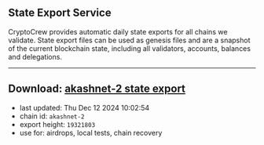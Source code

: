 ## State Export Service
CryptoCrew provides automatic daily state exports for all chains we validate. State export files can be used as genesis files and are a snapshot of the current blockchain state, including all validators, accounts, balances and delegations.

---
**Download: [akashnet-2 state export](https://dl-eu2.ccvalidators.com/SERVICE/akash/akashnet-2_export_19321803.json)**
---

- last updated: Thu Dec 12 2024 10:02:54
- chain id: `akashnet-2`
- export height: `19321803`
- use for: airdrops, local tests, chain recovery

